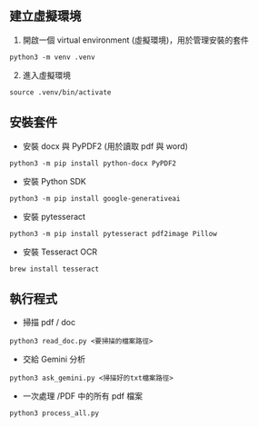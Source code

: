 ## 建立虛擬環境

1. 開啟一個 virtual environment (虛擬環境)，用於管理安裝的套件

```
python3 -m venv .venv
```

2. 進入虛擬環境

```
source .venv/bin/activate
```

## 安裝套件

- 安裝 docx 與 PyPDF2 (用於讀取 pdf 與 word)

```
python3 -m pip install python-docx PyPDF2
```

- 安裝 Python SDK

```
python3 -m pip install google-generativeai
```

- 安裝 pytesseract

```
python3 -m pip install pytesseract pdf2image Pillow
```

- 安裝 Tesseract OCR

```
brew install tesseract
```

## 執行程式

- 掃描 pdf / doc

```
python3 read_doc.py <要掃描的檔案路徑>
```

- 交給 Gemini 分析

```
python3 ask_gemini.py <掃描好的txt檔案路徑>
```

- 一次處理 /PDF 中的所有 pdf 檔案

```
python3 process_all.py
```

